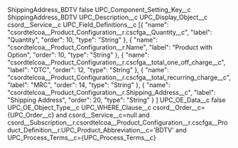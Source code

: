 <?xml version="1.0" encoding="UTF-8"?>
<CustomMetadata xmlns="http://soap.sforce.com/2006/04/metadata" xmlns:xsi="http://www.w3.org/2001/XMLSchema-instance" xmlns:xsd="http://www.w3.org/2001/XMLSchema">
    <label>ShippingAddress_BDTV</label>
    <protected>false</protected>
    <values>
        <field>UPC_Component_Setting_Key__c</field>
        <value xsi:type="xsd:string">ShippingAddress_BDTV</value>
    </values>
    <values>
        <field>UPC_Description__c</field>
        <value xsi:nil="true"/>
    </values>
    <values>
        <field>UPC_Display_Object__c</field>
        <value xsi:type="xsd:string">csord__Service__c</value>
    </values>
    <values>
        <field>UPC_Field_Definitions__c</field>
        <value xsi:type="xsd:string">[{
		&quot;name&quot;: &quot;csordtelcoa__Product_Configuration__r.cscfga__Quantity__c&quot;,
		&quot;label&quot;: &quot;Quantity&quot;,
		&quot;order&quot;: 10,
		&quot;type&quot;: &quot;String&quot;
	}, {
		&quot;name&quot;: &quot;csordtelcoa__Product_Configuration__r.Name&quot;,
		&quot;label&quot;: &quot;Product with Option&quot;,
		&quot;order&quot;: 10,
		&quot;type&quot;: &quot;String&quot;
	}, {
		&quot;name&quot;: &quot;csordtelcoa__Product_Configuration__r.cscfga__total_one_off_charge__c&quot;,
		&quot;label&quot;: &quot;OTC&quot;,
		&quot;order&quot;: 12,
		&quot;type&quot;: &quot;String&quot;
	}, {
		&quot;name&quot;: &quot;csordtelcoa__Product_Configuration__r.cscfga__total_recurring_charge__c&quot;,
		&quot;label&quot;: &quot;MRC&quot;,
		&quot;order&quot;: 14,
		&quot;type&quot;: &quot;String&quot;
	}, {
		&quot;name&quot;: &quot;csordtelcoa__Product_Configuration__r.Shipping_Address__c&quot;,
		&quot;label&quot;: &quot;Shipping Address&quot;,
		&quot;order&quot;: 20,
		&quot;type&quot;: &quot;String&quot;
	}
]</value>
    </values>
    <values>
        <field>UPC_OE_Data__c</field>
        <value xsi:type="xsd:boolean">false</value>
    </values>
    <values>
        <field>UPC_OE_Object_Type__c</field>
        <value xsi:nil="true"/>
    </values>
    <values>
        <field>UPC_WHERE_Clause__c</field>
        <value xsi:type="xsd:string">csord__Order__c={UPC_Order__c} and csord__Service__c=null and csord__Subscription__r.csordtelcoa__Product_Configuration__r.cscfga__Product_Definition__r.UPC_Product_Abbreviation__c=&apos;BDTV&apos; and UPC_Process_Terms__c={UPC_Process_Terms__c}</value>
    </values>
</CustomMetadata>
